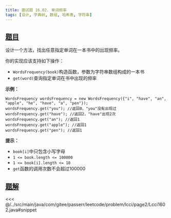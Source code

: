 ```yaml
---
title: 面试题 16.02. 单词频率
tags: [设计, 字典树, 数组, 哈希表, 字符串]
---
```



## [题目](https://leetcode.cn/problems/words-frequency-lcci/)
设计一个方法，找出任意指定单词在一本书中的出现频率。

你的实现应该支持如下操作：

* `WordsFrequency(book)`构造函数，参数为字符串数组构成的一本书
* `get(word)`查询指定单词在书中出现的频率

**示例：**

```
WordsFrequency wordsFrequency = new WordsFrequency({"i", "have", "an", "apple", "he", "have", "a", "pen"});
wordsFrequency.get("you"); //返回0，"you"没有出现过
wordsFrequency.get("have"); //返回2，"have"出现2次
wordsFrequency.get("an"); //返回1
wordsFrequency.get("apple"); //返回1
wordsFrequency.get("pen"); //返回1
```

**提示：**

* `book[i]`中只包含小写字母
* `1 <= book.length <= 100000`
* `1 <= book[i].length <= 10`
* `get`函数的调用次数不会超过100000


## [题解](https://github.com/PasseRR/JavaLeetCode/blob/master/src/main/java/com/gitee/passerr/leetcode/problem/lcci/page2/Lcci1602.java)

<<< @/../src/main/java/com/gitee/passerr/leetcode/problem/lcci/page2/Lcci1602.java#snippet
